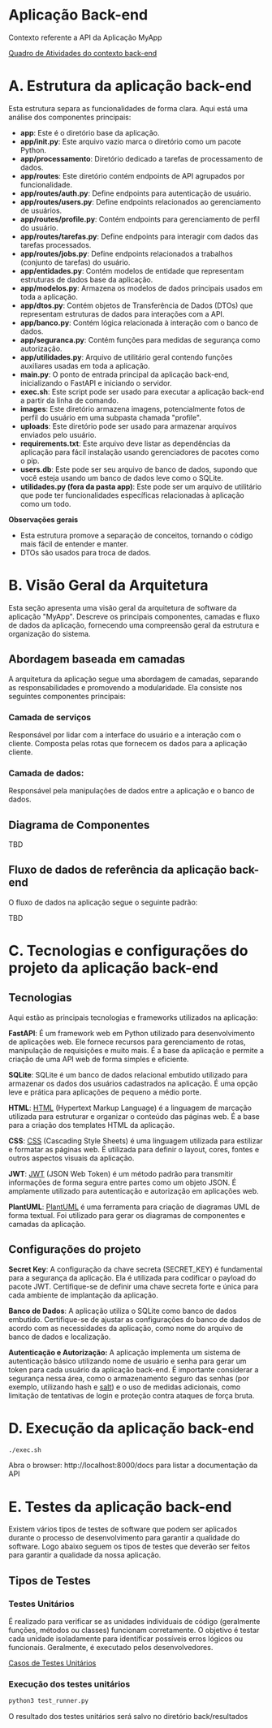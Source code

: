 # Aplicação Back-end

Contexto referente a API da Aplicação MyApp

[Quadro de Atividades do contexto back-end](https://github.com/users/armandossrecife/projects/5/views/1)

# A. Estrutura da aplicação back-end

Esta estrutura separa as funcionalidades de forma clara. Aqui está uma análise dos componentes principais:

* **app**: Este é o diretório base da aplicação.
* **app/init.py**: Este arquivo vazio marca o diretório como um pacote Python.
* **app/processamento**: Diretório dedicado a tarefas de processamento de dados.
* **app/routes**: Este diretório contém endpoints de API agrupados por funcionalidade.
* **app/routes/auth.py**: Define endpoints para autenticação de usuário.
* **app/routes/users.py**: Define endpoints relacionados ao gerenciamento de usuários.
* **app/routes/profile.py**: Contém endpoints para gerenciamento de perfil do usuário.
* **app/routes/tarefas.py**: Define endpoints para interagir com dados das tarefas processados.
* **app/routes/jobs.py**: Define endpoints relacionados a trabalhos (conjunto de tarefas) do usuário.
* **app/entidades.py**: Contém modelos de entidade que representam estruturas de dados base da aplicação.
* **app/modelos.py**: Armazena os modelos de dados principais usados em toda a aplicação.
* **app/dtos.py**: Contém objetos de Transferência de Dados (DTOs) que representam estruturas de dados para interações com a API.
* **app/banco.py**: Contém lógica relacionada à interação com o banco de dados.
* **app/seguranca.py**: Contém funções para medidas de segurança como autorização.
* **app/utilidades.py**: Arquivo de utilitário geral contendo funções auxiliares usadas em toda a aplicação.
* **main.py**: O ponto de entrada principal da aplicação back-end, inicializando o FastAPI e iniciando o servidor.
* **exec.sh**: Este script pode ser usado para executar a aplicação back-end a partir da linha de comando.
* **images**: Este diretório armazena imagens, potencialmente fotos de perfil do usuário em uma subpasta chamada "profile".
* **uploads**: Este diretório pode ser usado para armazenar arquivos enviados pelo usuário.
* **requirements.txt**: Este arquivo deve listar as dependências da aplicação para fácil instalação usando gerenciadores de pacotes como o pip.
* **users.db**: Este pode ser seu arquivo de banco de dados, supondo que você esteja usando um banco de dados leve como o SQLite.
* **utilidades.py (fora da pasta app)**: Este pode ser um arquivo de utilitário que pode ter funcionalidades específicas relacionadas à aplicação como um todo.

**Observações gerais**

- Esta estrutura promove a separação de conceitos, tornando o código mais fácil de entender e manter. 
- DTOs são usados para troca de dados.

# B. Visão Geral da Arquitetura

Esta seção apresenta uma visão geral da arquitetura de software da aplicação "MyApp". Descreve os principais componentes, camadas e fluxo de dados da aplicação, fornecendo uma compreensão geral da estrutura e organização do sistema.

## Abordagem baseada em camadas

A arquitetura da aplicação segue uma abordagem de camadas, separando as responsabilidades e promovendo a modularidade. Ela consiste nos seguintes componentes principais:

### Camada de serviços

Responsável por lidar com a interface do usuário e a interação com o cliente. Composta pelas rotas que fornecem os dados para a aplicação cliente.

### Camada de dados:

Responsável pela manipulações de dados entre a aplicação e o banco de dados. 

## Diagrama de Componentes

TBD

## Fluxo de dados de referência da aplicação back-end

O fluxo de dados na aplicação segue o seguinte padrão:

TBD

# C. Tecnologias e configurações do projeto da aplicação back-end

## Tecnologias

Aqui estão as principais tecnologias e frameworks utilizados na aplicação:

**FastAPI**: É um framework web em Python utilizado para desenvolvimento de aplicações web. Ele fornece recursos para gerenciamento de rotas,  manipulação de requisições e muito mais. É a base da aplicação e permite a criação de uma API web de forma simples e eficiente.

**SQLite**: SQLite é um banco de dados relacional embutido utilizado para armazenar os dados dos usuários cadastrados na aplicação. É uma opção leve e prática para aplicações de pequeno a médio porte.

**HTML**: [HTML](https://en.wikipedia.org/wiki/HTML) (Hypertext Markup Language) é a linguagem de marcação utilizada para estruturar e organizar o conteúdo das páginas web. É a base para a criação dos templates HTML da aplicação.

**CSS**: [CSS](https://en.wikipedia.org/wiki/CSS) (Cascading Style Sheets) é uma linguagem utilizada para estilizar e formatar as páginas web. É utilizada para definir o layout, cores, fontes e outros aspectos visuais da aplicação.

**JWT**: [JWT](https://jwt.io) (JSON Web Token) é um método padrão para transmitir informações de forma segura entre partes como um objeto JSON. É amplamente utilizado para autenticação e autorização em aplicações web.

**PlantUML**: [PlantUML](https://en.wikipedia.org/wiki/PlantUML) é uma ferramenta para criação de diagramas UML de forma textual. Foi utilizado para gerar os diagramas de componentes e camadas da aplicação.

## Configurações do projeto

**Secret Key**: A configuração da chave secreta (SECRET_KEY) é fundamental para a segurança da aplicação. Ela é utilizada para codificar o payload do pacote JWT. Certifique-se de definir uma chave secreta forte e única para cada ambiente de implantação da aplicação.

**Banco de Dados**: A aplicação utiliza o SQLite como banco de dados embutido. Certifique-se de ajustar as configurações do banco de dados de acordo com as necessidades da aplicação, como nome do arquivo de banco de dados e localização.

**Autenticação e Autorização:** A aplicação implementa um sistema de autenticação básico utilizando nome de usuário e senha para gerar um token para cada usuário da aplicação back-end. É importante considerar a segurança nessa área, como o armazenamento seguro das senhas (por exemplo, utilizando hash e [salt](https://en.wikipedia.org/wiki/Salt_(cryptography))) e o uso de medidas adicionais, como limitação de tentativas de login e proteção contra ataques de força bruta.

# D. Execução da aplicação back-end

```bash
./exec.sh
```

Abra o browser: http://localhost:8000/docs para listar a documentação da API


# E. Testes da aplicação back-end

Existem vários tipos de testes de software que podem ser aplicados durante o processo de desenvolvimento para garantir a qualidade do software. Logo abaixo seguem os tipos de testes que deverão ser feitos para garantir a qualidade da nossa aplicação. 

## Tipos de Testes

### Testes Unitários

É realizado para verificar se as unidades individuais de código (geralmente funções, métodos ou classes) funcionam corretamente. O objetivo é testar cada unidade isoladamente para identificar possíveis erros lógicos ou funcionais. Geralmente, é executado pelos desenvolvedores.

[Casos de Testes Unitários](?)

### Execução dos testes unitários

```bash
python3 test_runner.py
```

O resultado dos testes unitários será salvo no diretório back/resultados